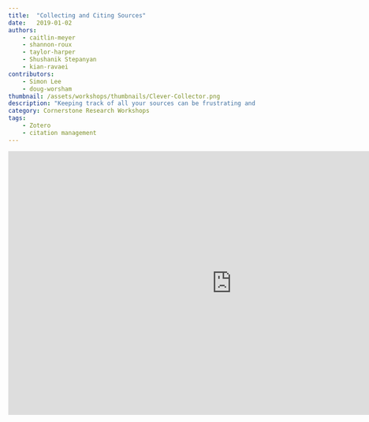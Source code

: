 ```yaml
---
title:  "Collecting and Citing Sources"
date:   2019-01-02
authors:
    - caitlin-meyer
    - shannon-roux
    - taylor-harper
    - Shushanik Stepanyan
    - kian-ravaei
contributors:
    - Simon Lee
    - doug-worsham
thumbnail: /assets/workshops/thumbnails/Clever-Collector.png
description: "Keeping track of all your sources can be frustrating and overwhelming—but with a little bit of organization, managing sources can be a breeze! In this activity, you will learn how to auto-generate your bibliography in virtually any citation style, keep track of your sources, and more! This workshop will show you how Zotero can help save and organize your research sources."
category: Cornerstone Research Workshops
tags:
    - Zotero
    - citation management
---
```

<iframe src="https://ccle.ucla.edu/mod/hvp/embed.php?id=2185897" width="906" height="535" frameborder="0" allowfullscreen="allowfullscreen"></iframe><script src="https://ccle.ucla.edu/mod/hvp/library/js/h5p-resizer.js" charset="UTF-8"></script>
